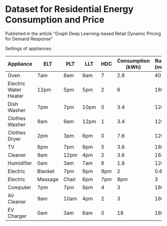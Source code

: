 # Dataset for Residential Energy Consumption and Price
Published in the article "Graph Deep Learning-based Retail Dynamic Pricing for Demand Response"

Settings of appliances:

| Appliance | ELT |	PLT |	LLT |	HDC |	Consumption (kWh) |	Runtime (minute)|
| - | - |	- |	- |	- |	- | -	|
|Oven |	7am |	8am |	9am |	7 |	2.8 |	40 |
|Electric Water Heater|	12pm|	5pm|	5pm|	2|	6|	180|
|Dish Washer|	7pm|	7pm|	10pm|	0|	3.4|	120|
|Clothes Washer|	9am|	9am|	12pm|	1|	3.4|	120|
|Clothes Dryer|	2pm|	3pm|	6pm|	0|	7.6|	120|
|TV|	6pm|	7pm|	9pm|	5|	3.6|	180|
|Cleaner|	9am|	12pm|	4pm|	2|	3.6|	168|
|Humidifier|	0am|	3am|	7am|	6|	1.8|	120|
|Electric| Blanket|	7pm|	9pm|	9pm|	2|	0.6|	120|
|Electric| Massage| Chair|	6pm|	7pm|	8pm|	3|	2|	60|
|Computer|	7pm|	7pm|	9pm|	4|	3|	180|
|Air Cleaner|	9am|	10am|	4pm|	2|	3|	180|
|EV Charger|	0am|	3am|	6am|	0|	18|	180|
